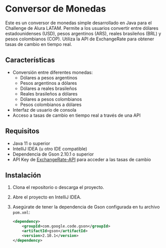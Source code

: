 # Conversor de Monedas

Este es un conversor de monedas simple desarrollado en Java para el Challenge de Alura LATAM. Permite a los usuarios convertir entre dólares estadounidenses (USD), pesos argentinos (ARS), reales brasileños (BRL) y pesos colombianos (COP). Utiliza la API de ExchangeRate para obtener tasas de cambio en tiempo real.

## Características

- Conversión entre diferentes monedas:
    - Dólares a pesos argentinos
    - Pesos argentinos a dólares
    - Dólares a reales brasileños
    - Reales brasileños a dólares
    - Dólares a pesos colombianos
    - Pesos colombianos a dólares
- Interfaz de usuario de consola
- Acceso a tasas de cambio en tiempo real a través de una API

## Requisitos

- Java 11 o superior
- IntelliJ IDEA (u otro IDE compatible)
- Dependencia de Gson 2.10.1 o superior
- API Key de [ExchangeRate-API](https://www.exchangerate-api.com/) para acceder a las tasas de cambio

## Instalación

1. Clona el repositorio o descarga el proyecto.
2. Abre el proyecto en IntelliJ IDEA.
3. Asegúrate de tener la dependencia de Gson configurada en tu archivo `pom.xml`:

   ```xml
   <dependency>
       <groupId>com.google.code.gson</groupId>
       <artifactId>gson</artifactId>
       <version>2.10.1</version>
   </dependency>

